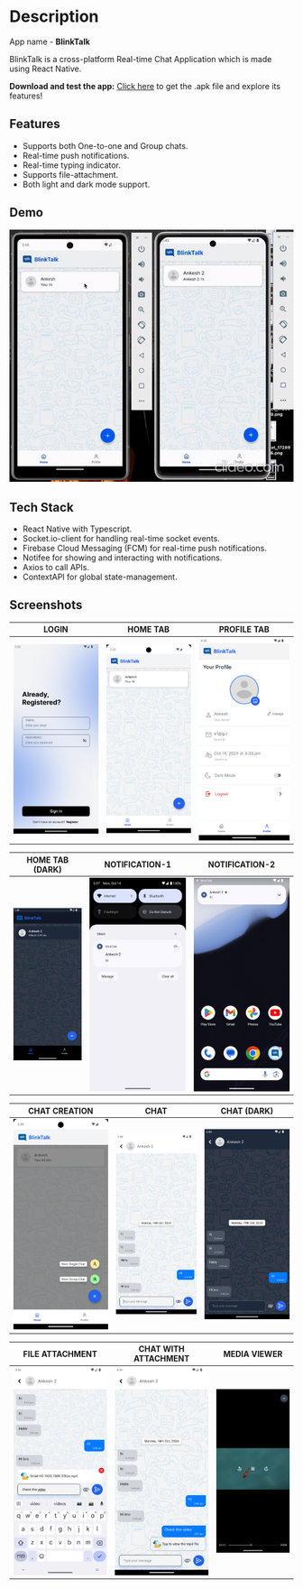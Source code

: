 # Description

App name - **BlinkTalk**

BlinkTalk is a cross-platform Real-time Chat Application which is made using React Native.

**Download and test the app:** [Click here](https://drive.google.com/file/d/1wBh2B6W0dkHpJGUq47MdIUccxpLTNJHM/view?usp=sharing) to get the .apk file and explore its features!

## Features

- Supports both One-to-one and Group chats.
- Real-time push notifications.
- Real-time typing indicator.
- Supports file-attachment.
- Both light and dark mode support.

## Demo

![](demo/video/demo-video.gif)

## Tech Stack

- React Native with Typescript.
- Socket.io-client for handling real-time socket events.
- Firebase Cloud Messaging (FCM) for real-time push notifications.
- Notifee for showing and interacting with notifications.
- Axios to call APIs.
- ContextAPI for global state-management.

## Screenshots

| LOGIN                      | HOME TAB                      | PROFILE TAB                  |
| -------------------------- | ----------------------------- | ---------------------------- |
| ![](demo/images/Login.png) | ![](demo/images//HomeTab.png) | ![](demo/images/Profile.png) |

| HOME TAB (DARK)                   | NOTIFICATION-1                     | NOTIFICATION-2                     |
| --------------------------------- | ---------------------------------- | ---------------------------------- |
| ![](demo/images/HomeTab-Dark.png) | ![](demo/images/Notification1.png) | ![](demo/images/Notification2.png) |

| CHAT CREATION                      | CHAT                      | CHAT (DARK)                    |
| ---------------------------------- | ------------------------- | ------------------------------ |
| ![](demo/images/Chat-Creation.png) | ![](demo/images/Chat.png) | ![](demo/images/Chat-Dark.png) |

| FILE ATTACHMENT                        | CHAT WITH ATTACHMENT                   | MEDIA VIEWER                     |
| -------------------------------------- | -------------------------------------- | -------------------------------- |
| ![](demo/images/File-Attachment-1.png) | ![](demo/images/File-Attachment-2.png) | ![](demo/images/MediaPlayer.png) |

